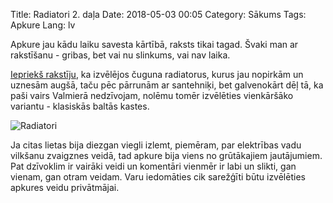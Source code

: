 Title: Radiatori 2. daļa
Date: 2018-05-03 00:05
Category: Sākums
Tags: Apkure
Lang: lv

Apkure jau kādu laiku savesta kārtībā, raksts tikai tagad. Švaki man ar rakstīšanu - gribas, bet vai nu slinkums, vai nav laika.

[Iepriekš rakstīju]({filename}/posts/lv/radiatori-1-dala.md), ka izvēlējos čuguna radiatorus, kurus jau nopirkām un uznesām augšā, taču pēc pārrunām ar santehniķi, bet galvenokārt dēļ tā, ka paši vairs Valmierā nedzīvojam, nolēmu tomēr izvēlēties vienkāršāko variantu - klasiskās baltās kastes.

![Radiatori]({static}/images/radiatori-3.jpg)

Ja citas lietas bija diezgan viegli izlemt, piemēram, par elektrības vadu vilkšanu zvaigznes veidā, tad apkure bija viens no grūtākajiem jautājumiem. Pat dzīvoklim ir vairāki veidi un komentāri vienmēr ir labi un slikti, gan vienam, gan otram veidam. Varu iedomāties cik sarežģīti būtu izvēlēties apkures veidu privātmājai.